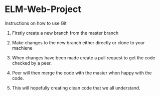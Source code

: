# ELM-Web-Project
Instructions on how to use Git

1. Firstly create a new branch from the master branch

2. Make changes to the new branch either directly or clone to your machiene

3. When changes have been made create a pull request to get the code checked by a peer. 

4. Peer will then merge the code with the master when happy with the code.

5. This will hopefully creating clean code that we all understand.

